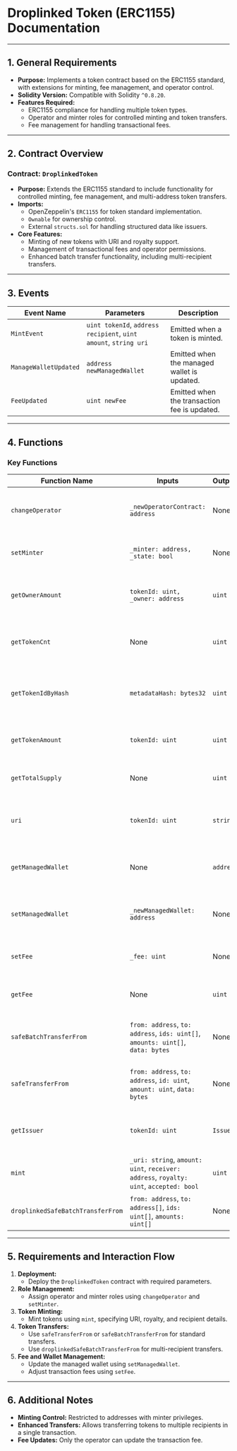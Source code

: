 # Droplinked Token (ERC1155) Documentation

---

## 1. General Requirements

- **Purpose:** Implements a token contract based on the ERC1155 standard, with extensions for minting, fee management, and operator control.
- **Solidity Version:** Compatible with Solidity `^0.8.20`.
- **Features Required:**
  - ERC1155 compliance for handling multiple token types.
  - Operator and minter roles for controlled minting and token transfers.
  - Fee management for handling transactional fees.

---

## 2. Contract Overview

### Contract: `DroplinkedToken`

- **Purpose:** Extends the ERC1155 standard to include functionality for controlled minting, fee management, and multi-address token transfers.
- **Imports:**
  - OpenZeppelin's `ERC1155` for token standard implementation.
  - `Ownable` for ownership control.
  - External `structs.sol` for handling structured data like issuers.
- **Core Features:**
  - Minting of new tokens with URI and royalty support.
  - Management of transactional fees and operator permissions.
  - Enhanced batch transfer functionality, including multi-recipient transfers.

---

## 3. Events

| **Event Name**           | **Parameters**                                                | **Description**                                    |
|---------------------------|--------------------------------------------------------------|----------------------------------------------------|
| `MintEvent`               | `uint tokenId`, `address recipient`, `uint amount`, `string uri`   | Emitted when a token is minted.                   |
| `ManageWalletUpdated`     | `address newManagedWallet`                                   | Emitted when the managed wallet is updated.       |
| `FeeUpdated`              | `uint newFee`                                               | Emitted when the transaction fee is updated.      |

---

## 4. Functions

### Key Functions

| **Function Name**            | **Inputs**                                           | **Outputs**              | **Visibility**   | **Description**                                   |
|-------------------------------|-----------------------------------------------------|--------------------------|------------------|---------------------------------------------------|
| `changeOperator`              | `_newOperatorContract: address`                     | None                     | `external`       | Updates the operator contract address.           |
| `setMinter`                   | `_minter: address, _state: bool`                    | None                     | `external`       | Grants or revokes minter privileges.             |
| `getOwnerAmount`              | `tokenId: uint, _owner: address`                    | `uint`                   | `external`       | Retrieves the amount owned by a specific address.|
| `getTokenCnt`                 | None                                                | `uint`                   | `external`       | Returns the total number of token types.         |
| `getTokenIdByHash`            | `metadataHash: bytes32`                             | `uint`                   | `external`       | Fetches token ID associated with a metadata hash.|
| `getTokenAmount`              | `tokenId: uint`                                     | `uint`                   | `external`       | Gets the amount of a specific token type.        |
| `getTotalSupply`              | None                                                | `uint`                   | `external`       | Returns the total supply of all tokens.          |
| `uri`                         | `tokenId: uint`                                     | `string`                 | `public`         | Fetches the metadata URI for a specific token.   |
| `getManagedWallet`            | None                                                | `address`                | `external`       | Returns the address of the managed wallet.       |
| `setManagedWallet`            | `_newManagedWallet: address`                        | None                     | `external`       | Updates the managed wallet address.              |
| `setFee`                      | `_fee: uint`                                        | None                     | `external`       | Updates the transaction fee.                     |
| `getFee`                      | None                                                | `uint`                   | `external`       | Retrieves the current transaction fee.           |
| `safeBatchTransferFrom`       | `from: address`, `to: address`, `ids: uint[]`, `amounts: uint[]`, `data: bytes` | None | `public`        | Transfers tokens in batch from a single sender.  |
| `safeTransferFrom`            | `from: address`, `to: address`, `id: uint`, `amount: uint`, `data: bytes` | None | `public` | Transfers a specific token type from a sender.   |
| `getIssuer`                   | `tokenId: uint`                                     | `Issuer`                 | `external`       | Retrieves issuer details for a specific token.   |
| `mint`                        | `_uri: string`, `amount: uint`, `receiver: address`, `royalty: uint`, `accepted: bool` | `uint` | `external` | Mints a new token with specified parameters.     |
| `droplinkedSafeBatchTransferFrom` | `from: address`, `to: address[]`, `ids: uint[]`, `amounts: uint[]` | None | `external` | Transfers tokens to multiple recipients.         |

---

## 5. Requirements and Interaction Flow

1. **Deployment:**
   - Deploy the `DroplinkedToken` contract with required parameters.
2. **Role Management:**
   - Assign operator and minter roles using `changeOperator` and `setMinter`.
3. **Token Minting:**
   - Mint tokens using `mint`, specifying URI, royalty, and recipient details.
4. **Token Transfers:**
   - Use `safeTransferFrom` or `safeBatchTransferFrom` for standard transfers.
   - Use `droplinkedSafeBatchTransferFrom` for multi-recipient transfers.
5. **Fee and Wallet Management:**
   - Update the managed wallet using `setManagedWallet`.
   - Adjust transaction fees using `setFee`.

---

## 6. Additional Notes

- **Minting Control:** Restricted to addresses with minter privileges.
- **Enhanced Transfers:** Allows transferring tokens to multiple recipients in a single transaction.
- **Fee Updates:** Only the operator can update the transaction fee.
